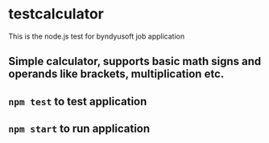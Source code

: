 # testcalculator
This is the node.js test for byndyusoft job application

Simple calculator, supports basic math signs and operands like brackets, multiplication etc.
---
`npm test` to test application
---
`npm start` to run application
---

